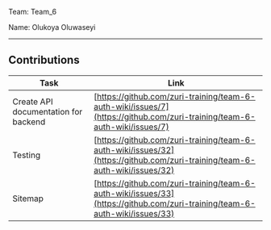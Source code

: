 Team: Team_6

Name: Olukoya Oluwaseyi

<hr />

## Contributions

| Task | Link |
|------|------|
| Create API documentation for backend | [https://github.com/zuri-training/team-6-auth-wiki/issues/7](https://github.com/zuri-training/team-6-auth-wiki/issues/7) |
| Testing | [https://github.com/zuri-training/team-6-auth-wiki/issues/32](https://github.com/zuri-training/team-6-auth-wiki/issues/32) |
| Sitemap | [https://github.com/zuri-training/team-6-auth-wiki/issues/33](https://github.com/zuri-training/team-6-auth-wiki/issues/33) |
